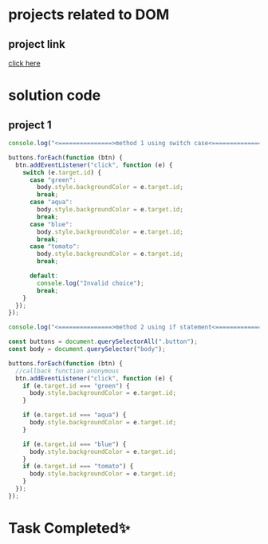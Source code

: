 # projects related to DOM

## project link

[click here](https://stackblitz.com/edit/stackblitz-starters-zbfw8x?file=5-keyboard%2Fchaiaurcode.js,index.html)

# solution code

## project 1

```javascript
console.log("<===============>method 1 using switch case<===============>");

buttons.forEach(function (btn) {
  btn.addEventListener("click", function (e) {
    switch (e.target.id) {
      case "green":
        body.style.backgroundColor = e.target.id;
        break;
      case "aqua":
        body.style.backgroundColor = e.target.id;
        break;
      case "blue":
        body.style.backgroundColor = e.target.id;
        break;
      case "tomato":
        body.style.backgroundColor = e.target.id;
        break;

      default:
        console.log("Invalid choice");
        break;
    }
  });
});

console.log("<===============>method 2 using if statement<===============>");

const buttons = document.querySelectorAll(".button");
const body = document.querySelector("body");

buttons.forEach(function (btn) {
  //callback function anonymous
  btn.addEventListener("click", function (e) {
    if (e.target.id === "green") {
      body.style.backgroundColor = e.target.id;
    }

    if (e.target.id === "aqua") {
      body.style.backgroundColor = e.target.id;
    }

    if (e.target.id === "blue") {
      body.style.backgroundColor = e.target.id;
    }
    if (e.target.id === "tomato") {
      body.style.backgroundColor = e.target.id;
    }
  });
});
```

# Task Completed✨
